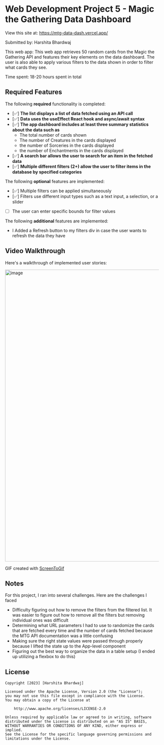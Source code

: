 # Web Development Project 5 - Magic the Gathering Data Dashboard
View this site at: <a href="https://mtg-data-dash.vercel.app/">https://mtg-data-dash.vercel.app/</a>

Submitted by: Harshita Bhardwaj

This web app: This web app retrieves 50 random cards fron the Magic the Gathering API and features their key elements on the data dashboard. The user is also able to apply various filters to the data shown in order to filter what cards they see.

Time spent: 18-20 hours spent in total

## Required Features

The following **required** functionality is completed:

- [✅] **The list displays a list of data fetched using an API call**
- [✅] **Data uses the useEffect React hook and async/await syntax**
- [✅] **The app dashboard includes at least three summary statistics about the data such as**
  * The total number of cards shown
  * The number of Creatures in the cards displayed
  * the number of Sorceries in the cards displayed
  * the number of Enchantments in the cards displayed
- [✅] **A search bar allows the user to search for an item in the fetched data**
- [✅] **Multiple different filters (2+) allow the user to filter items in the database by specified categories**

The following **optional** features are implemented:

- [✅] Multiple filters can be applied simultaneously
- [✅] Filters use different input types such as a text input, a selection, or a slider
- [ ] The user can enter specific bounds for filter values

The following **additional** features are implemented:

* I Added a Refresh button to my filters div in case the user wants to refresh the data they have

## Video Walkthrough

Here's a walkthrough of implemented user stories:

<!--<img src='/public/home.png' title='Data Dashboard Home' width='' alt='Data Dashboard Home Page' />-->
<img width="957" alt="image" src="https://github.com/harshitabha/WEB102-MTG-Data-Dash/assets/57848574/1e59d8e3-8155-4eb2-9772-54620cfb94a9">

<!-- Replace this with whatever GIF tool you used! -->
GIF created with [ScreenToGif](https://imgur.com/a/ILTtxDc)

## Notes
For this project, I ran into several challenges. Here are the challenges I faced
* Difficulty figuring out how to remove the filters from the filtered list. It was easier to figure out how to remove all the filters but removing individual ones was difficult
* Determining what URL parameters I had to use to randomize the cards that are fetched every time and the number of cards fetched because the MTG API documentation was a little confusing
* Making sure the right state values were passed through properly because I lifted the state up to the App-level component
* Figuring out the best way to organize the data in a table setup (I ended up utilizing a flexbox to do this)

## License

    Copyright [2023] [Harshita Bhardwaj]

    Licensed under the Apache License, Version 2.0 (the "License");
    you may not use this file except in compliance with the License.
    You may obtain a copy of the License at

        http://www.apache.org/licenses/LICENSE-2.0

    Unless required by applicable law or agreed to in writing, software
    distributed under the License is distributed on an "AS IS" BASIS,
    WITHOUT WARRANTIES OR CONDITIONS OF ANY KIND, either express or implied.
    See the License for the specific language governing permissions and
    limitations under the License.
